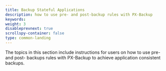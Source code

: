 ```yaml
---
title: Backup Stateful Applications
description: how to use pre- and post-backup rules with PX-Backup 
keywords: 
weight: 3
disableprevnext: true
scrollspy-container: false
type: common-landing
---
```


The topics in this section include instructions for users on how to use pre- and post- backups rules with PX-Backup to achieve application consistent backups.
